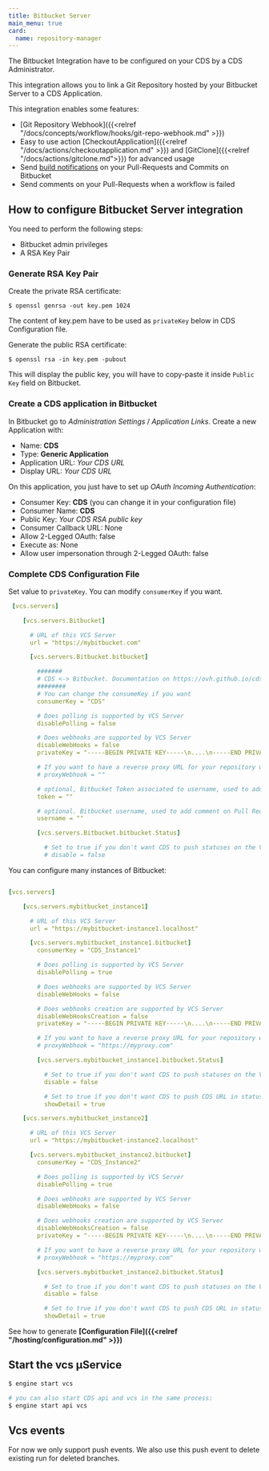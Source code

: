 ```yaml
---
title: Bitbucket Server
main_menu: true
card: 
  name: repository-manager
---
```


The Bitbucket Integration have to be configured on your CDS by a CDS Administrator.

This integration allows you to link a Git Repository hosted by your Bitbucket Server
to a CDS Application.

This integration enables some features:

 - [Git Repository Webhook]({{<relref "/docs/concepts/workflow/hooks/git-repo-webhook.md" >}})
 - Easy to use action [CheckoutApplication]({{<relref "/docs/actions/checkoutapplication.md" >}}) and [GitClone]({{<relref "/docs/actions/gitclone.md">}}) for advanced usage
 - Send [build notifications](https://developer.atlassian.com/server/bitbucket/how-tos/updating-build-status-for-commits/) on your Pull-Requests and Commits on Bitbucket
 - Send comments on your Pull-Requests when a workflow is failed

## How to configure Bitbucket Server integration

You need to perform the following steps:

 - Bitbucket admin privileges
 - A RSA Key Pair

### Generate RSA Key Pair

Create the private RSA certificate:

```
$ openssl genrsa -out key.pem 1024
```

The content of key.pem have to be used as `privateKey` below in CDS Configuration file.

Generate the public RSA certificate:

```
$ openssl rsa -in key.pem -pubout
```

This will display the public key, you will have to copy-paste it inside `Public Key` field on Bitbucket.


### Create a CDS application in Bitbucket
In Bitbucket go to *Administration Settings* / *Application Links*. Create a new Application with:

 - Name: **CDS**
 - Type: **Generic Application**
 - Application URL: *Your CDS URL*
 - Display URL: *Your CDS URL*

On this application, you just have to set up *OAuth Incoming Authentication*:

 - Consumer Key: **CDS** (you can change it in your configuration file)
 - Consumer Name: **CDS**
 - Public Key: *Your CDS RSA public key*
 - Consumer Callback URL: None
 - Allow 2-Legged OAuth: false
 - Execute as: None
 - Allow user impersonation through 2-Legged OAuth: false

### Complete CDS Configuration File

Set value to `privateKey`. You can modify `consumerKey` if you want.

```yaml
 [vcs.servers]

    [vcs.servers.Bitbucket]

      # URL of this VCS Server
      url = "https://mybitbucket.com"

      [vcs.servers.Bitbucket.bitbucket]

        #######
        # CDS <-> Bitbucket. Documentation on https://ovh.github.io/cds/hosting/repositories-manager/bitbucket/
        ########
        # You can change the consumeKey if you want
        consumerKey = "CDS"

        # Does polling is supported by VCS Server
        disablePolling = false

        # Does webhooks are supported by VCS Server
        disableWebHooks = false
        privateKey = "-----BEGIN PRIVATE KEY-----\n....\n-----END PRIVATE KEY-----"

        # If you want to have a reverse proxy URL for your repository webhook, for example if you put https://myproxy.com it will generate a webhook URL like this https://myproxy.com/UUID_OF_YOUR_WEBHOOK
        # proxyWebhook = ""

        # optional, Bitbucket Token associated to username, used to add comment on Pull Request
        token = ""

        # optional. Bitbucket username, used to add comment on Pull Request on failed build.
        username = ""

        [vcs.servers.Bitbucket.bitbucket.Status]

          # Set to true if you don't want CDS to push statuses on the VCS server
          # disable = false
```

You can configure many instances of Bitbucket:


```yaml

[vcs.servers]

    [vcs.servers.mybitbucket_instance1]

      # URL of this VCS Server
      url = "https://mybitbucket-instance1.localhost"

      [vcs.servers.mybitbucket_instance1.bitbucket]
        consumerKey = "CDS_Instance1"

        # Does polling is supported by VCS Server
        disablePolling = true

        # Does webhooks are supported by VCS Server
        disableWebHooks = false

        # Does webhooks creation are supported by VCS Server
        disableWebHooksCreation = false
        privateKey = "-----BEGIN PRIVATE KEY-----\n....\n-----END PRIVATE KEY-----"

        # If you want to have a reverse proxy URL for your repository webhook, for example if you put https://myproxy.com it will generate a webhook URL like this https://myproxy.com/UUID_OF_YOUR_WEBHOOK
        # proxyWebhook = "https://myproxy.com"

        [vcs.servers.mybitbucket_instance1.bitbucket.Status]

          # Set to true if you don't want CDS to push statuses on the VCS server
          disable = false

          # Set to true if you don't want CDS to push CDS URL in statuses on the VCS server
          showDetail = true

    [vcs.servers.mybitbucket_instance2]

      # URL of this VCS Server
      url = "https://mybitbucket-instance2.localhost"

      [vcs.servers.mybitbucket_instance2.bitbucket]
        consumerKey = "CDS_Instance2"

        # Does polling is supported by VCS Server
        disablePolling = true

        # Does webhooks are supported by VCS Server
        disableWebHooks = false

        # Does webhooks creation are supported by VCS Server
        disableWebHooksCreation = false
        privateKey = "-----BEGIN PRIVATE KEY-----\n....\n-----END PRIVATE KEY-----"

        # If you want to have a reverse proxy URL for your repository webhook, for example if you put https://myproxy.com it will generate a webhook URL like this https://myproxy.com/UUID_OF_YOUR_WEBHOOK
        # proxyWebhook = "https://myproxy.com"

        [vcs.servers.mybitbucket_instance2.bitbucket.Status]

          # Set to true if you don't want CDS to push statuses on the VCS server
          disable = false

          # Set to true if you don't want CDS to push CDS URL in statuses on the VCS server
          showDetail = true

```

See how to generate **[Configuration File]({{<relref "/hosting/configuration.md" >}})**

## Start the vcs µService

```bash
$ engine start vcs

# you can also start CDS api and vcs in the same process:
$ engine start api vcs
```

## Vcs events

For now we only support push events. We also use this push event to delete existing run for deleted branches.